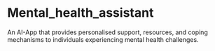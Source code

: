 # Mental_health_assistant
An AI-App that provides  personalised  support, resources, and coping mechanisms to individuals experiencing mental health challenges.
